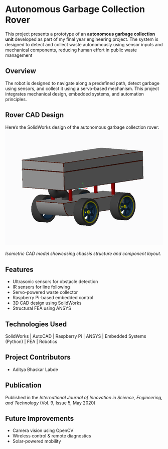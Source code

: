 # Autonomous Garbage Collection Rover
This project presents a prototype of an **autonomous garbage collection unit** developed as part of my final year engineering project.
The system is designed to detect and collect waste autonomously using sensor inputs and mechanical components, reducing human effort in public waste management
## Overview
The robot is designed to navigate along a predefined path, detect garbage using sensors, and collect it using a servo-based mechanism. This project integrates mechanical design, embedded systems, and automation principles.

## Rover CAD Design

Here’s the SolidWorks design of the autonomous garbage collection rover:
![Rover ISO View](https://github.com/Aditya-mechrobot/Autonomous-Garbage-Collection-Rover/blob/main/iso.png?raw=true)

*Isometric CAD model showcasing chassis structure and component layout.*

## Features
- Ultrasonic sensors for obstacle detection  
- IR sensors for line following  
- Servo-powered waste collector  
- Raspberry Pi-based embedded control  
- 3D CAD design using SolidWorks  
- Structural FEA using ANSYS  

## Technologies Used
SolidWorks | AutoCAD | Raspberry Pi | ANSYS | Embedded Systems (Python) | FEA | Robotics

## Project Contributors
- Aditya Bhaskar Labde

## Publication
Published in the *International Journal of Innovation in Science, Engineering, and Technology* (Vol. 9, Issue 5, May 2020)

## Future Improvements
- Camera vision using OpenCV  
- Wireless control & remote diagnostics  
- Solar-powered mobility
